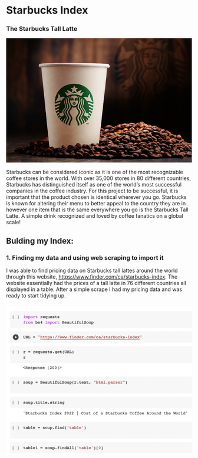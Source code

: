 # Starbucks Index

### The Starbucks Tall Latte

![coffee](starbucks.jpeg "Starbucks Coffee")

Starbucks can be considered iconic as it is one of the most recognizable coffee stores in the world. With over 35,000 stores in 80 different countries, Starbucks has distinguished itself as one of the world’s most successful companies in the coffee industry. For this project to be successful, it is important that the product chosen is identical wherever you go. Starbucks is known for altering their menu to better appeal to the country they are in however one item that is the same everywhere you go is the Starbucks Tall Latte. A simple drink recognized and loved by coffee fanatics on a global scale!


## Bulding my Index:

### 1. Finding my data and using web scraping to import it

I was able to find pricing data on Starbucks tall lattes around the world through this website, https://www.finder.com/ca/starbucks-index. The website essentially had the prices of a tall latte in 76 different countries all displayed in a table. After a simple scrape I had my pricing data and was ready to start tidying up.

### ![code1](code1.png "Code used for web scraping")
